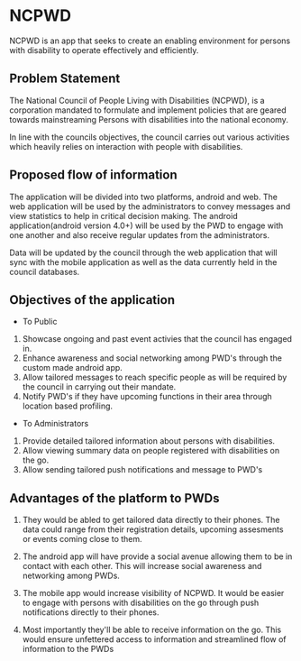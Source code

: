 # NCPWD

NCPWD is an app that seeks to create an enabling environment for persons with disability to operate effectively and efficiently.

## Problem Statement

The National Council of People Living with Disabilities (NCPWD), is a corporation mandated to formulate and implement policies that are geared towards mainstreaming Persons with disabilities into the national economy.

In line with the councils objectives, the council carries out various activities which heavily relies on interaction with people with disabilities.

## Proposed flow of information

The application will be divided into two platforms, android and web. The web application will be used by the administrators to convey messages and view statistics to help in critical decision making. The android application(android version 4.0+) will be used by the PWD to engage with one another and also receive regular updates from the administrators.

Data will be updated by the council through the web application that will sync with the mobile application as well as the data currently held in the council databases.

## Objectives of the application

* To Public

1. Showcase ongoing and past event activies that the council has engaged in.
2. Enhance awareness and social networking among PWD's through the custom made android app.
3. Allow tailored messages to reach specific people as will be required by the council in carrying out their mandate.
4. Notify PWD's if they have upcoming functions in their area through location based profiling.

* To Administrators

1. Provide detailed tailored information about persons with disabilities.
2. Allow viewing summary data on people registered with disabilities on the go.
3. Allow sending tailored push notifications and message to PWD's

## Advantages of the platform to PWDs

1. They would be abled to get tailored data directly to their phones. The data could range from their registration details, upcoming assesments or events coming close to them.

2. The android app will have provide a social avenue allowing them to be in contact with each other. This will increase social awareness and networking among PWDs.

3. The mobile app would increase visibility of NCPWD. It would be easier to engage with persons with disabilities on the go through push notifications directly to their phones.

4. Most importantly they'll be able to receive information on the go. This would ensure unfettered access to information and streamlined flow of information to the PWDs

